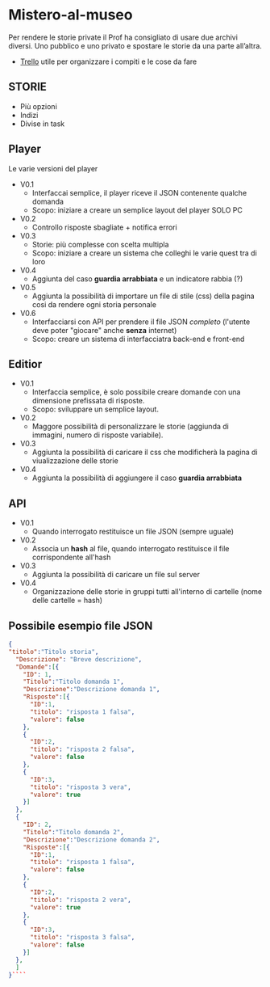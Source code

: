# Mistero-al-museo

Per rendere le storie private il Prof ha consigliato di usare due archivi diversi. Uno pubblico e uno privato e spostare le storie da una parte all’altra.

- [Trello](https://trello.com/b/SPRL2lMT/tecweb) utile per organizzare i compiti e le cose da fare

## STORIE

- Più opzioni
- Indizi
- Divise in task

## Player

Le varie versioni del player

- V0.1
  - Interfaccai semplice, il player riceve il JSON contenente qualche domanda
  - Scopo: iniziare a creare un semplice layout del player SOLO PC
- V0.2
  - Controllo risposte sbagliate + notifica errori
- V0.3
  - Storie: più complesse con scelta multipla
  - Scopo: iniziare a creare un sistema che colleghi le varie quest tra di loro
- V0.4
  - Aggiunta del caso **guardia arrabbiata** e un indicatore rabbia (?)
- V0.5
  - Aggiunta la possibilità di importare un file di stile (css) della pagina cosi da rendere ogni storia personale
- V0.6
  - Interfacciarsi con API per prendere il file JSON *completo* (l'utente deve poter "giocare" anche **senza** internet)
  - Scopo: creare un sistema di interfacciatra back-end e front-end

## Editior

- V0.1
  - Interfaccia semplice, è solo possibile creare domande con una dimensione prefissata di risposte.
  - Scopo: sviluppare un semplice layout.
- V0.2
  - Maggore possibilità di personalizzare le storie (aggiunda di immagini, numero di risposte variabile).
- V0.3
  - Aggiunta la possibilità di caricare il css che modificherà la pagina di viualizzazione delle storie
- V0.4
  - Aggiunta la possibilità di aggiungere il caso **guardia arrabbiata**
  
## API
- V0.1
  - Quando interrogato restituisce un file JSON (sempre uguale)
- V0.2
  - Associa un **hash** al file, quando interrogato restituisce il file corrispondente all'hash
- V0.3
  - Aggiunta la possibilità di caricare un file sul server
- V0.4
  - Organizzazione delle storie in gruppi tutti all'interno di cartelle (nome delle cartelle = hash)

## Possibile esempio file JSON

````JSON
{
"titolo":"Titolo storia",
  "Descrizione": "Breve descrizione",
  "Domande":[{
    "ID": 1,
    "Titolo":"Titolo domanda 1",
    "Descrizione":"Descrizione domanda 1",
    "Risposte":[{
      "ID":1,
      "titolo": "risposta 1 falsa",
      "valore": false
    },
    {
      "ID":2,
      "titolo": "risposta 2 falsa",
      "valore": false
    },
    {
      "ID":3,
      "titolo": "risposta 3 vera",
      "valore": true
    }]
  },
  {
    "ID": 2,
    "Titolo":"Titolo domanda 2",
    "Descrizione":"Descrizione domanda 2",
    "Risposte":[{
      "ID":1,
      "titolo": "risposta 1 falsa",
      "valore": false
    },
    {
      "ID":2,
      "titolo": "risposta 2 vera",
      "valore": true
    },
    {
      "ID":3,
      "titolo": "risposta 3 falsa",
      "valore": false
    }]
  },
  ]
}````
